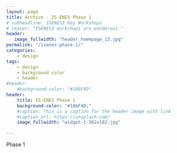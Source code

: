 ```yaml
---
layout: page
title: Archive - IS-ENES Phase 1
# subheadline: ISENES3 Key Workshops
# teaser: "ISENES3 workshops are wonderous."
header:
   image_fullwidth: "header_homepage_13.jpg"
permalink: "/isenes-phase-1/"
categories:
    - design
tags:
    - design
    - background color
    - header
#header:
    #background-color: "#186F4D"
header:
    title: IS-ENES Phase 1
    background-color: "#186F4D;"
    #caption: This is a caption for the header image with link
    #caption_url: https://unsplash.com/
    image_fullwidth: "widget-1-302x182.jpg"

---
```


Phase 1
